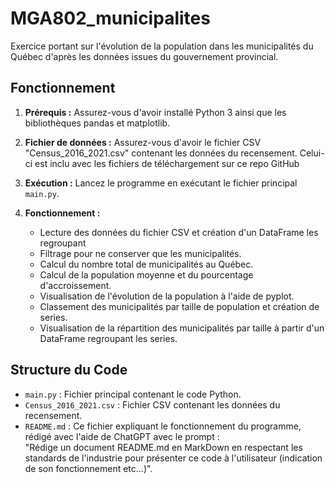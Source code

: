 # MGA802_municipalites

Exercice portant sur l'évolution de la population dans les municipalités du Québec d'après les données issues du
gouvernement provincial.  

## Fonctionnement

1. **Prérequis :** Assurez-vous d'avoir installé Python 3 ainsi que les bibliothèques pandas et matplotlib.

2. **Fichier de données :** Assurez-vous d'avoir le fichier CSV "Census_2016_2021.csv" contenant les données du recensement.
Celui-ci est inclu avec les fichiers de téléchargement sur ce repo GitHub

3. **Exécution :** Lancez le programme en exécutant le fichier principal `main.py`.

4. **Fonctionnement :**
   - Lecture des données du fichier CSV et création d'un DataFrame les regroupant
   - Filtrage pour ne conserver que les municipalités.
   - Calcul du nombre total de municipalités au Québec.
   - Calcul de la population moyenne et du pourcentage d'accroissement.
   - Visualisation de l'évolution de la population à l'aide de pyplot.
   - Classement des municipalités par taille de population et création de series.
   - Visualisation de la répartition des municipalités par taille à partir d'un DataFrame regroupant les series.

## Structure du Code

- `main.py` : Fichier principal contenant le code Python.
- `Census_2016_2021.csv` : Fichier CSV contenant les données du recensement.
- `README.md` : Ce fichier expliquant le fonctionnement du programme, rédigé avec l'aide de ChatGPT avec le prompt :   
"Rédige un document README.md en MarkDown en respectant les standards de l'industrie pour présenter ce code à l'utilisateur (indication de son fonctionnement etc...)".
